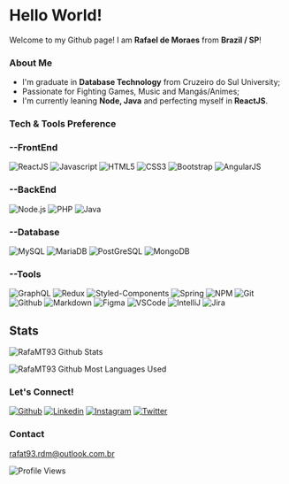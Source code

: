 # Hello World!

Welcome to my Github page!
I am **Rafael de Moraes** from **Brazil / SP**!

### About Me
* I'm graduate in **Database Technology** from Cruzeiro do Sul University;
* Passionate for Fighting Games, Music and Mangás/Animes;
* I'm currently leaning **Node, Java** and perfecting myself in **ReactJS**.

### Tech & Tools Preference


### --FrontEnd

![ReactJS](https://img.shields.io/badge/-ReactJS-333333?style=flat&logo=React)
![Javascript](https://img.shields.io/badge/-Javascript-333333?style=flat&logo=Javascript)
![HTML5](https://img.shields.io/badge/-HTML5-333333?style=flat&logo=HTML5)
![CSS3](https://img.shields.io/badge/-CSS3-333333?style=flat&logo=CSS3)
![Bootstrap](https://img.shields.io/badge/-Bootstrap-333333?style=flat&logo=Bootstrap)
![AngularJS](https://img.shields.io/badge/-AngularJS-333333?style=flat&logo=AngularJS)

### --BackEnd

![Node.js](https://img.shields.io/badge/-Node.js-333333?style=flat&logo=node.js)
![PHP](https://img.shields.io/badge/-PHP-333333?style=flat&logo=PHP)
![Java](https://img.shields.io/badge/-Java-333333?style=flat&logo=Java)

### --Database

![MySQL](https://img.shields.io/badge/-MySQL-333333?style=flat&logo=MYSQL)
![MariaDB](https://img.shields.io/badge/-MariaDB-333333?style=flat&logo=Mariadb)
![PostGreSQL](https://img.shields.io/badge/-PostGreSQL-333333?style=flat&logo=postgresql)
![MongoDB](https://img.shields.io/badge/-MongoDB-333333?style=flat&logo=mongodb)

### --Tools

![GraphQL](https://img.shields.io/badge/-GraphQL-333333?style=flat&logo=graphQL)
![Redux](https://img.shields.io/badge/-React_Redux-333333?style=flat&logo=Redux)
![Styled-Components](https://img.shields.io/badge/-Styled%20Components-333333?style=flat&logo=styled-components)
![Spring](https://img.shields.io/badge/-Spring-333333?style=flat&logo=spring)
![NPM](https://img.shields.io/badge/-NPM-333333?style=flat&logo=npm)
![Git](https://img.shields.io/badge/-Git-333333?style=flat&logo=git)
![Github](https://img.shields.io/badge/-Github-333333?style=flat&logo=github)
![Markdown](https://img.shields.io/badge/-Markdown-333333?style=flat&logo=markdown)
![Figma](https://img.shields.io/badge/-Figma-333333?style=flat&logo=figma)
![VSCode](http://img.shields.io/badge/-VS%20Code-333333?style=flat&logo=visual%20studio%20code)
![IntelliJ](https://img.shields.io/badge/-IntelliJ-333333?style=flat&logo=jetbrains)
![Jira](https://img.shields.io/badge/-Jira-333333?style=flat&logo=Jira)


## Stats
![RafaMT93 Github Stats](https://github-readme-stats.vercel.app/api/?username=RafaMT93&show_icons=true&title_color=fff&icon_color=79ff97&text_color=9f9f9f&bg_color=151515)

![RafaMT93 Github Most Languages Used](https://github-readme-stats.vercel.app/api/top-langs/?username=RafaMT93&layout=compact&title_color=fff&icon_color=79ff97&text_color=9f9f9f&bg_color=151515)

### Let's Connect!


[![Github](https://img.shields.io/badge/-Github-000?style=flat&logo=Github&logoColor=white)](https://github.com/RafaMT93/)
[![Linkedin](https://img.shields.io/badge/-LinkedIn-blue?style=flat&logo=Linkedin&logoColor=white)](https://www.linkedin.com/in/rafael-de-moraes-483813165/)
[![Instagram](https://img.shields.io/badge/-Instagram-red?style=flat&logo=instagram&logoColor=white)](https://www.instagram.com/rafa.t93/)
[![Twitter](https://img.shields.io/badge/Twitter-%230077B5.svg?&style=flat&logo=twitter&logoColor=white)](https://twitter.com/rafa_t93/)

### Contact

rafat93.rdm@outlook.com.br



![Profile Views](https://komarev.com/ghpvc/?username=RafaMT93&color=blue)
